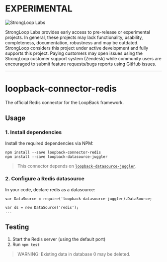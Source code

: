# EXPERIMENTAL

![StrongLoop Labs](http://docs.strongloop.com/download/thumbnails/5310165/StrongLoop%20Labs%20Logo%20Cropped.png "StrongLoop Labs")

StrongLoop Labs provides early access to pre-release or experimental projects.
In general, these projects may lack functionality, usability, completeness,
documentation, robustness and may be outdated. StrongLoop considers this project
under active development and fully supports this project. Paying customers may
open issues using the StrongLoop customer support system (Zendesk) while
community users are encouraged to submit feature requests/bugs reports using
GitHub issues.

---

# loopback-connector-redis

The official Redis connector for the LoopBack framework.

## Usage


### 1. Install dependencies

Install the required dependencies via NPM:

```
npm install --save loopback-connector-redis
npm install --save loopback-datasource-juggler
```

> This connector depends on [`loopback-datasource-juggler`](https://github.com/strongloop/loopback-datasource-juggler).

### 2. Configure a Redis datasource

In your code, declare redis as a datasource:

```
var DataSource = require('loopback-datasource-juggler).DataSource;

var ds = new DataSource('redis');
...
```

## Testing

1. Start the Redis server (using the default port)
2. Run `npm test`

> WARNING: Existing data in database 0 may be deleted.

